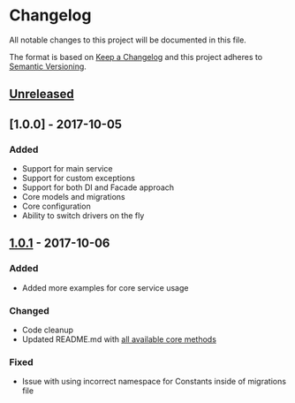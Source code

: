 # Changelog
All notable changes to this project will be documented in this file.

The format is based on [Keep a Changelog](http://keepachangelog.com/en/1.0.0/)
and this project adheres to [Semantic Versioning](http://semver.org/spec/v2.0.0.html).

## [Unreleased]

## [1.0.0] - 2017-10-05
### Added
- Support for main service
- Support for custom exceptions
- Support for both DI and Facade approach
- Core models and migrations
- Core configuration
- Ability to switch drivers on the fly

## [1.0.1] - 2017-10-06
### Added
- Added more examples for core service usage

### Changed
- Code cleanup
- Updated README.md with [all available core methods](https://github.com/NikolaGavric94/nikolag-core#all-available-core-methods)

### Fixed
- Issue with using incorrect namespace for Constants inside of migrations file

[Unreleased]: https://github.com/NikolaGavric94/laravel-square/compare/v1.0.1...HEAD
[1.0.1]: https://github.com/NikolaGavric94/laravel-square/compare/v1.0.0...v1.0.1
